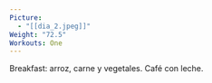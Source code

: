 ```yaml
---
Picture:
  - "[[dia_2.jpeg]]"
Weight: "72.5"
Workouts: One
---
```

Breakfast: arroz, carne y vegetales. Café con leche.
